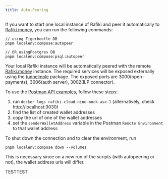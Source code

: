 ```yaml
---
title: Auto-Peering
---
```


If you want to start one local instance of Rafiki and peer it automatically to [Rafiki.money](https://rafiki.money), you can run the following commands:

```
// using Tigerbeetle DB
pnpm localenv:compose:autopeer

// OR usingPostgres DB
pnpm localenv:compose:psql:autopeer
```

Your local Rafiki instance will be automatically peered with the remote [Rafiki.money](https://rafiki.money) instance.
The required services will be exposed externally using the [tunnelmole](https://www.npmjs.com/package/tunnelmole) package.
The exposed ports are 3000(open-payments), 3006(auth server), 3002(ILP connector).

To use the [Postman API examples](/playground/overview/#postman--open-payments-apis), follow these steps:

1. run `docker logs rafiki-cloud-nine-mock-ase-1` (alternatively, check http://localhost:3030)
2. find the list of created wallet addresses
3. copy the url of one of the wallet addresses
4. set the `senderWalletAddress` variable in the Postman `Remote Environment` to that wallet address

To shut down the connection and to clear the environment, run

```
pnpm localenv:compose down --volumes
```

This is necessary since on a new run of the scripts (with autopeering or not), the wallet address urls will differ.

TESTTEST
